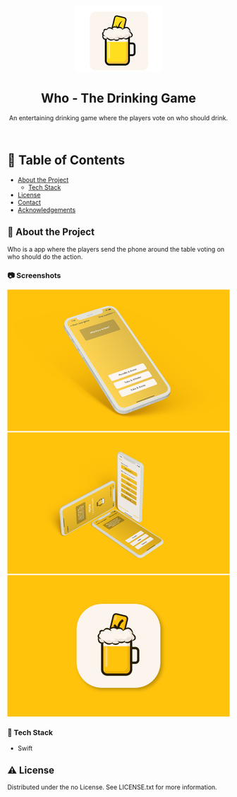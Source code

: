 <div align="center">


  <img src="Logo.png" alt="logo" width="200" height="auto" />
  <h1>Who - The Drinking Game</h1>
  
  <p>
    An entertaining drinking game where the players vote on who should drink.
  </p>
</div>

<br />

<!-- Table of Contents -->
# :notebook_with_decorative_cover: Table of Contents

- [About the Project](#star2-about-the-project)
  * [Tech Stack](#space_invader-tech-stack)
- [License](#warning-license)
- [Contact](#handshake-contact)
- [Acknowledgements](#gem-acknowledgements)
  

<!-- About the Project -->
## :star2: About the Project
Who is a app where the players send the phone around the table voting on who should do the action.

<!-- Screenshots -->
### :camera: Screenshots

<div align="center"> 
  <img src="Who_1.jpg" alt="screenshot" />
  <img src="Who_2.jpg" alt="screenshot" />
  <img src="Who_3.jpg" alt="screenshot" />
</div>


<!-- TechStack -->
### :space_invader: Tech Stack
* Swift


<!-- License -->
## :warning: License

Distributed under the no License. See LICENSE.txt for more information.
